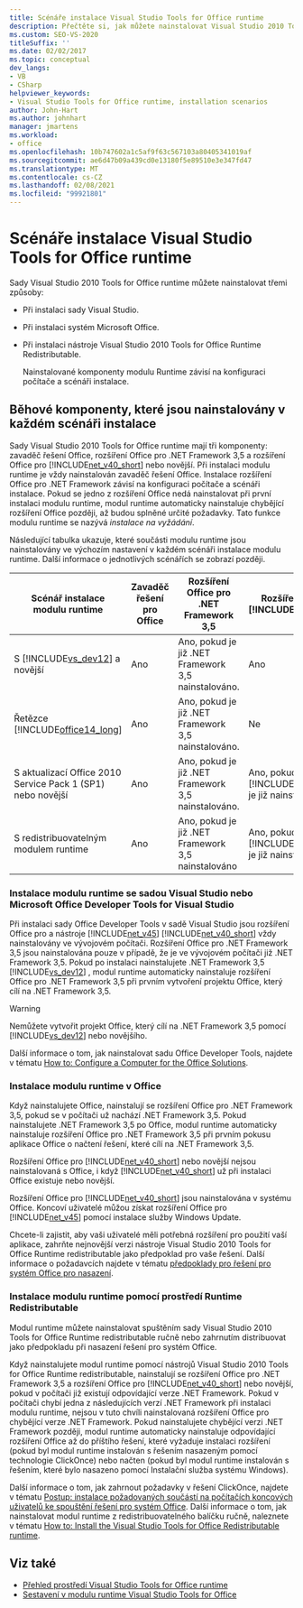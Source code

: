 ```yaml
---
title: Scénáře instalace Visual Studio Tools for Office runtime
description: Přečtěte si, jak můžete nainstalovat Visual Studio 2010 Tools for Office runtime. Tento článek popisuje tři scénáře instalace.
ms.custom: SEO-VS-2020
titleSuffix: ''
ms.date: 02/02/2017
ms.topic: conceptual
dev_langs:
- VB
- CSharp
helpviewer_keywords:
- Visual Studio Tools for Office runtime, installation scenarios
author: John-Hart
ms.author: johnhart
manager: jmartens
ms.workload:
- office
ms.openlocfilehash: 10b747602a1c5af9f63c567103a80405341019af
ms.sourcegitcommit: ae6d47b09a439cd0e13180f5e89510e3e347fd47
ms.translationtype: MT
ms.contentlocale: cs-CZ
ms.lasthandoff: 02/08/2021
ms.locfileid: "99921801"
---
```

# <a name="visual-studio-tools-for-office-runtime-installation-scenarios"></a>Scénáře instalace Visual Studio Tools for Office runtime
  Sady Visual Studio 2010 Tools for Office runtime můžete nainstalovat třemi způsoby:

- Při instalaci sady Visual Studio.

- Při instalaci systém Microsoft Office.

- Při instalaci nástroje Visual Studio 2010 Tools for Office Runtime Redistributable.

  Nainstalované komponenty modulu Runtime závisí na konfiguraci počítače a scénáři instalace.

## <a name="runtime-components-that-are-installed-in-each-installation-scenario"></a>Běhové komponenty, které jsou nainstalovány v každém scénáři instalace
 Sady Visual Studio 2010 Tools for Office runtime mají tři komponenty: zavaděč řešení Office, rozšíření Office pro .NET Framework 3,5 a rozšíření Office pro [!INCLUDE[net_v40_short](../sharepoint/includes/net-v40-short-md.md)] nebo novější. Při instalaci modulu runtime je vždy nainstalován zavaděč řešení Office. Instalace rozšíření Office pro .NET Framework závisí na konfiguraci počítače a scénáři instalace. Pokud se jedno z rozšíření Office nedá nainstalovat při první instalaci modulu runtime, modul runtime automaticky nainstaluje chybějící rozšíření Office později, až budou splněné určité požadavky. Tato funkce modulu runtime se nazývá *instalace na vyžádání*.

 Následující tabulka ukazuje, které součásti modulu runtime jsou nainstalovány ve výchozím nastavení v každém scénáři instalace modulu runtime. Další informace o jednotlivých scénářích se zobrazí později.

|Scénář instalace modulu runtime|Zavaděč řešení pro Office|Rozšíření Office pro .NET Framework 3,5|Rozšíření Office pro [!INCLUDE[net_v40_short](../sharepoint/includes/net-v40-short-md.md)]|Rozšíření Office pro [!INCLUDE[net_v45](../vsto/includes/net-v45-md.md)]|
|-----------------------------------|----------------------------|--------------------------------------------------| - |---------------------------------------------------------------------------|
|S [!INCLUDE[vs_dev12](../vsto/includes/vs-dev12-md.md)] a novější|Ano|Ano, pokud je již .NET Framework 3,5 nainstalováno.|Ano|Ano|
|Řetězce [!INCLUDE[office14_long](../vsto/includes/office14-long-md.md)]|Ano|Ano, pokud je již .NET Framework 3,5 nainstalováno.|Ne|Ne|
|S aktualizací Office 2010 Service Pack 1 (SP1) nebo novější|Ano|Ano, pokud je již .NET Framework 3,5 nainstalováno.|Ano, pokud [!INCLUDE[net_v40_short](../sharepoint/includes/net-v40-short-md.md)] je již nainstalováno.|Ne|
|S redistribuovatelným modulem runtime|Ano|Ano, pokud je již .NET Framework 3,5 nainstalováno|Ano, pokud [!INCLUDE[net_v40_short](../sharepoint/includes/net-v40-short-md.md)] je již nainstalováno.|Ano, pokud [!INCLUDE[net_v45](../vsto/includes/net-v45-md.md)] je již nainstalováno.|

### <a name="install-the-runtime-with-visual-studio-or-the-microsoft-office-developer-tools-for-visual-studio"></a>Instalace modulu runtime se sadou Visual Studio nebo Microsoft Office Developer Tools for Visual Studio
 Při instalaci sady Office Developer Tools v sadě Visual Studio jsou rozšíření Office pro a nástroje [!INCLUDE[net_v45](../vsto/includes/net-v45-md.md)] [!INCLUDE[net_v40_short](../sharepoint/includes/net-v40-short-md.md)] vždy nainstalovány ve vývojovém počítači. Rozšíření Office pro .NET Framework 3,5 jsou nainstalována pouze v případě, že je ve vývojovém počítači již .NET Framework 3,5. Pokud po instalaci nainstalujete .NET Framework 3,5 [!INCLUDE[vs_dev12](../vsto/includes/vs-dev12-md.md)] , modul runtime automaticky nainstaluje rozšíření Office pro .NET Framework 3,5 při prvním vytvoření projektu Office, který cílí na .NET Framework 3,5.

> [!WARNING]
> Nemůžete vytvořit projekt Office, který cílí na .NET Framework 3,5 pomocí [!INCLUDE[vs_dev12](../vsto/includes/vs-dev12-md.md)] nebo novějšího.

 Další informace o tom, jak nainstalovat sadu Office Developer Tools, najdete v tématu [How to: Configure a Computer for the Office Solutions](../vsto/how-to-configure-a-computer-to-develop-office-solutions.md).

### <a name="install-the-runtime-with-office"></a>Instalace modulu runtime v Office
 Když nainstalujete Office, nainstalují se rozšíření Office pro .NET Framework 3,5, pokud se v počítači už nachází .NET Framework 3,5. Pokud nainstalujete .NET Framework 3,5 po Office, modul runtime automaticky nainstaluje rozšíření Office pro .NET Framework 3,5 při prvním pokusu aplikace Office o načtení řešení, které cílí na .NET Framework 3,5.

 Rozšíření Office pro [!INCLUDE[net_v40_short](../sharepoint/includes/net-v40-short-md.md)] nebo novější nejsou nainstalovaná s Office, i když [!INCLUDE[net_v40_short](../sharepoint/includes/net-v40-short-md.md)] už při instalaci Office existuje nebo novější.

 Rozšíření Office pro [!INCLUDE[net_v40_short](../sharepoint/includes/net-v40-short-md.md)] jsou nainstalována v systému Office. Koncoví uživatelé můžou získat rozšíření Office pro [!INCLUDE[net_v45](../vsto/includes/net-v45-md.md)] pomocí instalace služby Windows Update.

 Chcete-li zajistit, aby vaši uživatelé měli potřebná rozšíření pro použití vaší aplikace, zahrňte nejnovější verzi nástroje Visual Studio 2010 Tools for Office Runtime redistributable jako předpoklad pro vaše řešení. Další informace o požadavcích najdete v tématu [předpoklady pro řešení pro systém Office pro nasazení](/previous-versions/bb608617(v=vs.110)).

### <a name="install-the-runtime-by-using-the-runtime-redistributable"></a>Instalace modulu runtime pomocí prostředí Runtime Redistributable
 Modul runtime můžete nainstalovat spuštěním sady Visual Studio 2010 Tools for Office Runtime redistributable ručně nebo zahrnutím distribuovat jako předpokladu při nasazení řešení pro systém Office.

 Když nainstalujete modul runtime pomocí nástrojů Visual Studio 2010 Tools for Office Runtime redistributable, nainstalují se rozšíření Office pro .NET Framework 3,5 a rozšíření Office pro [!INCLUDE[net_v40_short](../sharepoint/includes/net-v40-short-md.md)] nebo novější, pokud v počítači již existují odpovídající verze .NET Framework. Pokud v počítači chybí jedna z následujících verzí .NET Framework při instalaci modulu runtime, nejsou v tuto chvíli nainstalovaná rozšíření Office pro chybějící verze .NET Framework. Pokud nainstalujete chybějící verzi .NET Framework později, modul runtime automaticky nainstaluje odpovídající rozšíření Office až do příštího řešení, které vyžaduje instalaci rozšíření (pokud byl modul runtime instalován s řešením nasazeným pomocí technologie ClickOnce) nebo načten (pokud byl modul runtime instalován s řešením, které bylo nasazeno pomocí Instalační služba systému Windows).

 Další informace o tom, jak zahrnout požadavky v řešení ClickOnce, najdete v tématu [Postup: instalace požadovaných součástí na počítačích koncových uživatelů ke spouštění řešení pro systém Office](/previous-versions/bb608608(v=vs.110)). Další informace o tom, jak nainstalovat modul runtime z redistribuovatelného balíčku ručně, naleznete v tématu [How to: Install the Visual Studio Tools for Office Redistributable runtime](../vsto/how-to-install-the-visual-studio-tools-for-office-runtime-redistributable.md).

## <a name="see-also"></a>Viz také
- [Přehled prostředí Visual Studio Tools for Office runtime](../vsto/visual-studio-tools-for-office-runtime-overview.md)
- [Sestavení v modulu runtime Visual Studio Tools for Office](../vsto/assemblies-in-the-visual-studio-tools-for-office-runtime.md)